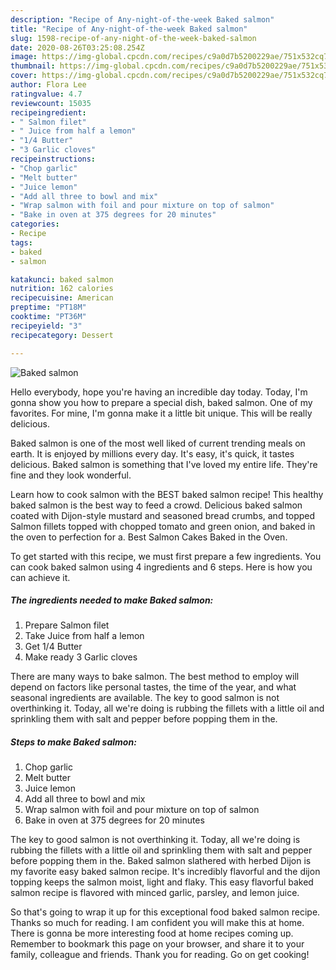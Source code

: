 ```yaml
---
description: "Recipe of Any-night-of-the-week Baked salmon"
title: "Recipe of Any-night-of-the-week Baked salmon"
slug: 1598-recipe-of-any-night-of-the-week-baked-salmon
date: 2020-08-26T03:25:08.254Z
image: https://img-global.cpcdn.com/recipes/c9a0d7b5200229ae/751x532cq70/baked-salmon-recipe-main-photo.jpg
thumbnail: https://img-global.cpcdn.com/recipes/c9a0d7b5200229ae/751x532cq70/baked-salmon-recipe-main-photo.jpg
cover: https://img-global.cpcdn.com/recipes/c9a0d7b5200229ae/751x532cq70/baked-salmon-recipe-main-photo.jpg
author: Flora Lee
ratingvalue: 4.7
reviewcount: 15035
recipeingredient:
- " Salmon filet"
- " Juice from half a lemon"
- "1/4 Butter"
- "3 Garlic cloves"
recipeinstructions:
- "Chop garlic"
- "Melt butter"
- "Juice lemon"
- "Add all three to bowl and mix"
- "Wrap salmon with foil and pour mixture on top of salmon"
- "Bake in oven at 375 degrees for 20 minutes"
categories:
- Recipe
tags:
- baked
- salmon

katakunci: baked salmon 
nutrition: 162 calories
recipecuisine: American
preptime: "PT18M"
cooktime: "PT36M"
recipeyield: "3"
recipecategory: Dessert

---
```



![Baked salmon](https://img-global.cpcdn.com/recipes/c9a0d7b5200229ae/751x532cq70/baked-salmon-recipe-main-photo.jpg)

Hello everybody, hope you're having an incredible day today. Today, I'm gonna show you how to prepare a special dish, baked salmon. One of my favorites. For mine, I'm gonna make it a little bit unique. This will be really delicious.

Baked salmon is one of the most well liked of current trending meals on earth. It is enjoyed by millions every day. It's easy, it's quick, it tastes delicious. Baked salmon is something that I've loved my entire life. They're fine and they look wonderful.

Learn how to cook salmon with the BEST baked salmon recipe! This healthy baked salmon is the best way to feed a crowd. Delicious baked salmon coated with Dijon-style mustard and seasoned bread crumbs, and topped Salmon fillets topped with chopped tomato and green onion, and baked in the oven to perfection for a. Best Salmon Cakes Baked in the Oven.


To get started with this recipe, we must first prepare a few ingredients. You can cook baked salmon using 4 ingredients and 6 steps. Here is how you can achieve it.

<!--inarticleads1-->

##### The ingredients needed to make Baked salmon:

1. Prepare  Salmon filet
1. Take  Juice from half a lemon
1. Get 1/4 Butter
1. Make ready 3 Garlic cloves


There are many ways to bake salmon. The best method to employ will depend on factors like personal tastes, the time of the year, and what seasonal ingredients are available. The key to good salmon is not overthinking it. Today, all we&#39;re doing is rubbing the fillets with a little oil and sprinkling them with salt and pepper before popping them in the. 

<!--inarticleads2-->

##### Steps to make Baked salmon:

1. Chop garlic
1. Melt butter
1. Juice lemon
1. Add all three to bowl and mix
1. Wrap salmon with foil and pour mixture on top of salmon
1. Bake in oven at 375 degrees for 20 minutes


The key to good salmon is not overthinking it. Today, all we&#39;re doing is rubbing the fillets with a little oil and sprinkling them with salt and pepper before popping them in the. Baked salmon slathered with herbed Dijon is my favorite easy baked salmon recipe. It&#39;s incredibly flavorful and the dijon topping keeps the salmon moist, light and flaky. This easy flavorful baked salmon recipe is flavored with minced garlic, parsley, and lemon juice. 

So that's going to wrap it up for this exceptional food baked salmon recipe. Thanks so much for reading. I am confident you will make this at home. There is gonna be more interesting food at home recipes coming up. Remember to bookmark this page on your browser, and share it to your family, colleague and friends. Thank you for reading. Go on get cooking!
